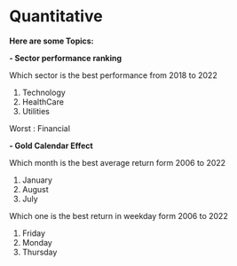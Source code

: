 # Quantitative

**Here are some Topics:**

**- Sector performance ranking**

Which sector is the best performance from 2018 to 2022
1. Technology
2. HealthCare
3. Utilities

Worst : Financial

**- Gold Calendar Effect**

Which month is the best average return form 2006 to 2022
1. January
2. August
3. July

Which one is the best return in weekday form 2006 to 2022
1. Friday
2. Monday
3. Thursday